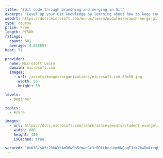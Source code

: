 ```yaml
---
title: "Edit code through branching and merging in Git"
excerpt: "Level up your Git knowledge by learning about how to keep code separate using branches and how to merge them later"
webUrl: https://docs.microsoft.com/en-us/learn/modules/branch-merge-git/
type: course
price: Free
length: PT50M
ratings:
  count: 681
  average: 4.688693
heat: 51

provider:
  name: Microsoft Learn
  domain: microsoft.com
  images:
    - url: /assets/images/organizations/microsoft.com-50x50.jpg
      width: 50
      height: 50

levels:
  - Beginner

topics:
  - Azure

images:
  - url: https://docs.microsoft.com/learn/achievements/student-evangelism/branch-merge-git-badge-social.png
    width: 800
    height: 400
    isCached: true

secured: "0xK3S/sW5z28hWYtAmD6w0hSfmwcGc3rBOftbocUgmHNQagIJzk7kwDmA+eqUuHIIk38auGXD+GYgC41oc8OiI4/8N+G2bBOghWdAZkJTlVrCy9dAJtdLDaPWENQTAa42nCksujzu4AriwfqWqcG6Kh22OXfA+x4p+Q/cHBUr/TcaCLLIu8EKyWV9JDZwgK9oa8qorx8YmP2BpeqHAaJmM0lxhh0KnkGXXKtV015tUw+QDif11CO553GHHWbBxBVfIQq9odBsoaTHrwhJg9xxDHQfJNTyJNE1Blh0Fmk4MZlkuLWO8aIh6lNcOmJ/nZPZGATanOmTmKA1vhGybLraY9q9Kc25ahnReDSIMpkZfhyzkYXJn+MYSEaA4nMeGjxkx7jYKFDA1SaYrHvGS10igInTKOt/KueO6Gw2SKTUYc=;VHwfXADADfvRqwVqNuGmnA=="
---
```


